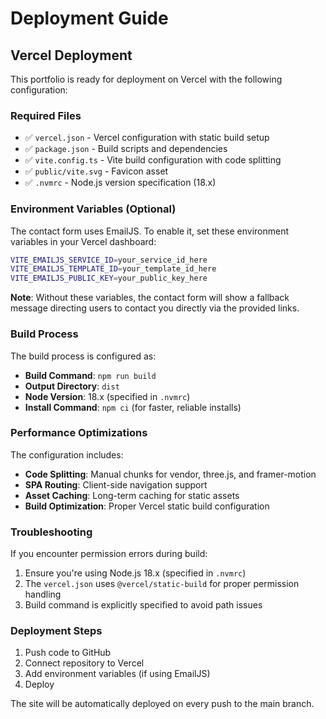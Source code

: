 # Deployment Guide

## Vercel Deployment

This portfolio is ready for deployment on Vercel with the following configuration:

### Required Files
- ✅ `vercel.json` - Vercel configuration with static build setup
- ✅ `package.json` - Build scripts and dependencies
- ✅ `vite.config.ts` - Vite build configuration with code splitting
- ✅ `public/vite.svg` - Favicon asset
- ✅ `.nvmrc` - Node.js version specification (18.x)

### Environment Variables (Optional)

The contact form uses EmailJS. To enable it, set these environment variables in your Vercel dashboard:

```bash
VITE_EMAILJS_SERVICE_ID=your_service_id_here
VITE_EMAILJS_TEMPLATE_ID=your_template_id_here
VITE_EMAILJS_PUBLIC_KEY=your_public_key_here
```

**Note**: Without these variables, the contact form will show a fallback message directing users to contact you directly via the provided links.

### Build Process

The build process is configured as:
- **Build Command**: `npm run build`
- **Output Directory**: `dist`
- **Node Version**: 18.x (specified in `.nvmrc`)
- **Install Command**: `npm ci` (for faster, reliable installs)

### Performance Optimizations

The configuration includes:
- **Code Splitting**: Manual chunks for vendor, three.js, and framer-motion
- **SPA Routing**: Client-side navigation support
- **Asset Caching**: Long-term caching for static assets
- **Build Optimization**: Proper Vercel static build configuration

### Troubleshooting

If you encounter permission errors during build:
1. Ensure you're using Node.js 18.x (specified in `.nvmrc`)
2. The `vercel.json` uses `@vercel/static-build` for proper permission handling
3. Build command is explicitly specified to avoid path issues

### Deployment Steps

1. Push code to GitHub
2. Connect repository to Vercel
3. Add environment variables (if using EmailJS)
4. Deploy

The site will be automatically deployed on every push to the main branch.

